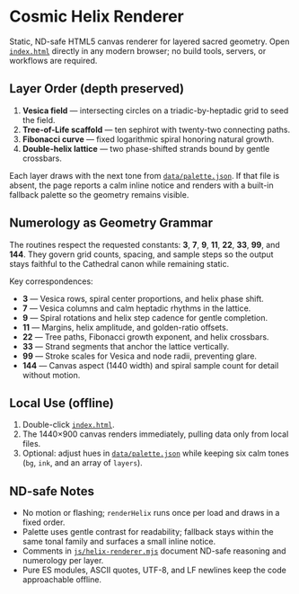 # Cosmic Helix Renderer

Static, ND-safe HTML5 canvas renderer for layered sacred geometry. Open [`index.html`](./index.html) directly in any modern browser; no build tools, servers, or workflows are required.

## Layer Order (depth preserved)
1. **Vesica field** — intersecting circles on a triadic-by-heptadic grid to seed the field.
2. **Tree-of-Life scaffold** — ten sephirot with twenty-two connecting paths.
3. **Fibonacci curve** — fixed logarithmic spiral honoring natural growth.
4. **Double-helix lattice** — two phase-shifted strands bound by gentle crossbars.

Each layer draws with the next tone from [`data/palette.json`](./data/palette.json). If that file is absent, the page reports a calm inline notice and renders with a built-in fallback palette so the geometry remains visible.

## Numerology as Geometry Grammar
The routines respect the requested constants: **3**, **7**, **9**, **11**, **22**, **33**, **99**, and **144**. They govern grid counts, spacing, and sample steps so the output stays faithful to the Cathedral canon while remaining static.

Key correspondences:
- **3** — Vesica rows, spiral center proportions, and helix phase shift.
- **7** — Vesica columns and calm heptadic rhythms in the lattice.
- **9** — Spiral rotations and helix step cadence for gentle completion.
- **11** — Margins, helix amplitude, and golden-ratio offsets.
- **22** — Tree paths, Fibonacci growth exponent, and helix crossbars.
- **33** — Strand segments that anchor the lattice vertically.
- **99** — Stroke scales for Vesica and node radii, preventing glare.
- **144** — Canvas aspect (1440 width) and spiral sample count for detail without motion.

## Local Use (offline)
1. Double-click [`index.html`](./index.html).
2. The 1440×900 canvas renders immediately, pulling data only from local files.
3. Optional: adjust hues in [`data/palette.json`](./data/palette.json) while keeping six calm tones (`bg`, `ink`, and an array of `layers`).

## ND-safe Notes
- No motion or flashing; `renderHelix` runs once per load and draws in a fixed order.
- Palette uses gentle contrast for readability; fallback stays within the same tonal family and surfaces a small inline notice.
- Comments in [`js/helix-renderer.mjs`](./js/helix-renderer.mjs) document ND-safe reasoning and numerology per layer.
- Pure ES modules, ASCII quotes, UTF-8, and LF newlines keep the code approachable offline.
